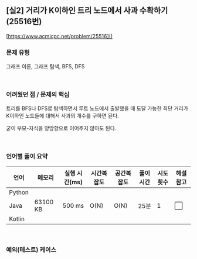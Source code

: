 ## [실2] 거리가 K이하인 트리 노드에서 사과 수확하기 (25516번)

[https://www.acmicpc.net/problem/25516]()

### 문제 유형

그래프 이론, 그래프 탐색, BFS, DFS

<br>

### 어려웠던 점 / 문제의 핵심

트리를 BFS나 DFS로 탐색하면서 루트 노드에서 출발했을 때 도달 가능한 최단 거리가 K이하인 노드들에 대해서 사과의 개수를 구하면 된다.

굳이 부모-자식을 양방향으로 이어주지 않아도 된다.

<br>

### 언어별 풀이 요약

| 언어   | 메모리   | 실행 시간(ms) | 시간복잡도 | 공간복잡도 | 풀이 시간 | 시도 횟수 | 해설 참고            |
| ------ | -------- | ------------- | ---------- | ---------- | --------- | --------- | -------------------- |
| Python |          |               |            |            |           |           |                      |
| Java   | 63100 KB | 500 ms        | O(N)       | O(N)       | 25분      | 1         | :white_large_square: |
| Kotlin |          |               |            |            |           |           |                      |

<br>

### 예외(테스트) 케이스

```
```

